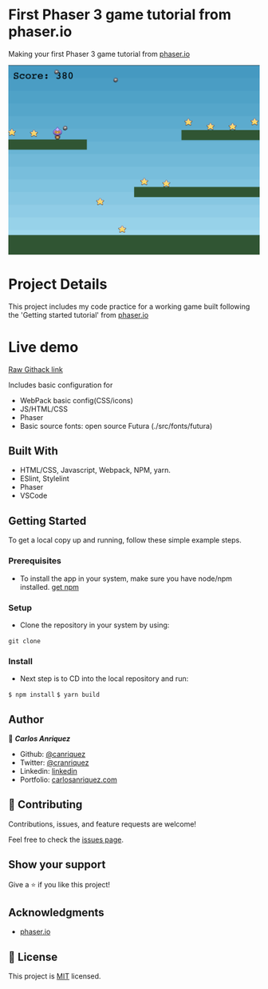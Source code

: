 # First Phaser 3 game tutorial from phaser.io

Making your first Phaser 3 game tutorial from [phaser.io](http://phaser.io/tutorials/making-your-first-phaser-3-game/part1)

![](./app_screenshot.png)

# Project Details

This project includes my code practice for a working game built following the 'Getting started tutorial' from [phaser.io](http://phaser.io/tutorials/making-your-first-phaser-3-game/part1)

# Live demo

[Raw Githack link](https://raw.githack.com/canriquez/phaser-tutorial/feat_init/build/index.html)
 
Includes basic configuration for 
- WebPack basic config(CSS/icons)
- JS/HTML/CSS 
- Phaser
- Basic source fonts: open source Futura (./src/fonts/futura)

## Built With

- HTML/CSS, Javascript, Webpack, NPM, yarn.
- ESlint, Stylelint
- Phaser
- VSCode


## Getting Started


To get a local copy up and running, follow these simple example steps.

### Prerequisites
- To install the app in your system, make sure you have node/npm installed. [get npm](https://www.npmjs.com/get-npm)

### Setup
- Clone the repository in your system by using: 

``` git clone  ```

### Install
- Next step is to CD into the local repository and run:

``` $ npm install ```
``` $ yarn build ```



## Author

👤 ***Carlos Anriquez***

- Github: [@canriquez](https://github.com/canriquez)
- Twitter: [@cranriquez](https://twitter.com/cranriquez)
- Linkedin: [linkedin](https://www.linkedin.com/in/carlosanriquez/)
- Portfolio: [carlosanriquez.com](https://www.carlosanriquez.com)

## 🤝 Contributing

Contributions, issues, and feature requests are welcome!

Feel free to check the [issues page](issues/).

## Show your support

Give a ⭐️ if you like this project!

## Acknowledgments

- [phaser.io](http://phaser.io/tutorials/making-your-first-phaser-3-game/part1)

## 📝 License

This project is [MIT](./LICENSE) licensed.
